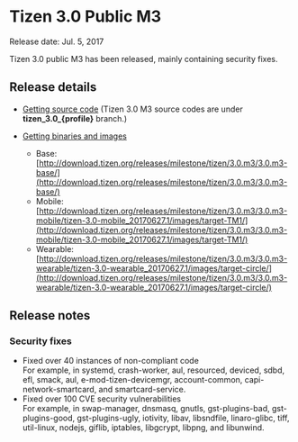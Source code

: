 # Tizen 3.0 Public M3

Release date: Jul. 5, 2017

Tizen 3.0 public M3 has been released, mainly containing security fixes.


## Release details

- [Getting source code](http://review.tizen.org/gerrit/) (Tizen 3.0 M3 source codes are under **tizen_3.0_{profile}** branch.)

- [Getting binaries and images](http://download.tizen.org/releases/milestone/tizen/3.0.m3/)

  - Base: [http://download.tizen.org/releases/milestone/tizen/3.0.m3/3.0.m3-base/](http://download.tizen.org/releases/milestone/tizen/3.0.m3/3.0.m3-base/)
  - Mobile: [http://download.tizen.org/releases/milestone/tizen/3.0.m3/3.0.m3-mobile/tizen-3.0-mobile_20170627.1/images/target-TM1/](http://download.tizen.org/releases/milestone/tizen/3.0.m3/3.0.m3-mobile/tizen-3.0-mobile_20170627.1/images/target-TM1/)
  - Wearable: [http://download.tizen.org/releases/milestone/tizen/3.0.m3/3.0.m3-wearable/tizen-3.0-wearable_20170627.1/images/target-circle/](http://download.tizen.org/releases/milestone/tizen/3.0.m3/3.0.m3-wearable/tizen-3.0-wearable_20170627.1/images/target-circle/)


## Release notes

### Security fixes

- Fixed over 40 instances of non-compliant code  
  For example, in systemd, crash-worker, aul, resourced, deviced, sdbd, efl, smack, aul, e-mod-tizen-devicemgr, account-common, capi-network-smartcard, and smartcard-service.
- Fixed over 100 CVE security vulnerabilities  
  For example, in swap-manager, dnsmasq, gnutls, gst-plugins-bad, gst-plugins-good, gst-plugins-ugly, iotivity, libav, libsndfile, linaro-glibc, tiff, util-linux, nodejs, giflib, iptables, libgcrypt, libpng, and libunwind.
